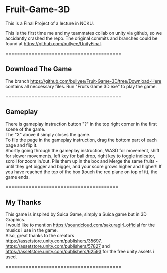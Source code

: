 # Fruit-Game-3D
This is a Final Project of a lecture in NCKU.  
  
This is the first time me and my teammates collab on unity via github, so we accidantly crashed the repo. The original commits and branches could be found at https://github.com/bullyee/UnityFinal.  

========================================  
  
## **Download The Game**
The branch https://github.com/bullyee/Fruit-Game-3D/tree/Download-Here contains all neccessary files. Run "Fruits Game 3D.exe" to play the game.  
  
========================================  
  
## **Gameplay**
There is gameplay instruction button "?" in the top right corner in the first scene of the game.  
The "X" above it simply closes the game.  
To flip the page in the gameplay instruction, drag the bottom part of each page and flip it.  
Shortly going through the gameplay instruction, WASD for movement, shift for slower movements, left key for ball drop, right key to toggle indicator, scroll for zoom in/out. 
  Pile them up in the box and Merge the same fruits - until they get bigger and bigger, and your score grows higher and higher!! If you have reached the top of the box (touch the red plane on top of it), the game ends.  
  
=======================================  
  
## **My Thanks**
This game is inspired by Suica Game, simply a Suica game but in 3D Graphics.  
I would like to mention https://soundcloud.com/sakuragirl_official for the musics i use in the game.  
Also, great thanks to the creators https://assetstore.unity.com/publishers/35697, https://assetstore.unity.com/publishers/57827 and https://assetstore.unity.com/publishers/62593 for the free unity assets i used.  
  
========================================  
